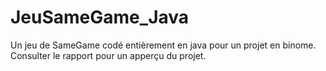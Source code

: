 # JeuSameGame_Java
Un jeu de SameGame codé entièrement en java pour un projet en binome.
Consulter le rapport pour un apperçu du projet.
